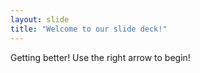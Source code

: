 ```yaml
---
layout: slide
title: "Welcome to our slide deck!"
---
```

Getting better!
Use the right arrow to begin!
